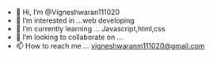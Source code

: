 - 👋 Hi, I’m @Vigneshwaran111020
- 👀 I’m interested in ...web developing
- 🌱 I’m currently learning ... Javascript,html,css
- 💞️ I’m looking to collaborate on ...
- 📫 How to reach me ... vigneshwaranm111020@gmail.com

<!---
Vigneshwaran111020/Vigneshwaran111020 is a ✨ special ✨ repository because its `README.md` (this file) appears on your GitHub profile.
You can click the Preview link to take a look at your changes.
--->
